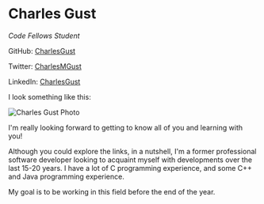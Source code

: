# Charles Gust
_Code Fellows Student_

GitHub: [CharlesGust](http://github.com/CharlesGust)

Twitter: [CharlesMGust](http://twitter.com/CharlesMGust)

LinkedIn: [CharlesGust](http://linkedin.com/in/CharlesGust)

I look something like this:

![Charles Gust Photo](http://www.charlesgust.com/Lists/Photos/Charles%20Gust.jpg)

I'm really looking forward to getting to know all of you and learning with you!

Although you could explore the links, in a nutshell, I'm a former professional software developer looking to acquaint myself with developments over the last 15-20 years. I have a lot of C programming experience, and some C++ and Java programming experience.

My goal is to be working in this field before the end of the year.
